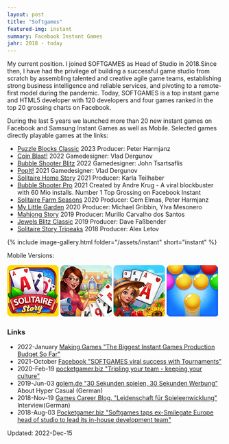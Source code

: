 ```yaml
---
layout: post
title: "Softgames"
featured-img: instant
summary: Facebook Instant Games
jahr: 2018 - today
---
```

My current position. I joined SOFTGAMES as Head of Studio in 2018. ​​Since then, I have had the privilege of building a successful game studio from scratch by assembling talented and creative agile game teams, establishing strong business intelligence and reliable services, and pivoting to a remote-first model during the pandemic. Today, SOFTGAMES is a top instant game and HTML5 developer with 120 developers and four games ranked in the top 20 grossing charts on Facebook.

During the last 5 years we launched more than 20 new instant games on Facebook and Samsung Instant Games as well as Mobile. Selected games directly playable games at the links:
* [Puzzle Blocks Classic](https://fb.gg/play/sg-puzzle-blocks) 2023  Producer: Peter Harmjanz
* [Coin Blast!](https://fb.gg/play/sg_coin_blast) 2022 Gamedesigner: Vlad Dergunov
* [Bubble Shooter Blitz](https://fb.gg/play/sg_bs-blitz) 2022 Gamedesigner: John Tsartsaflis
* [PopIt!](https://fb.gg/play/sg_popit) 2021 Gamedesigner: Vlad Dergunov
* [Solitaire Home Story](https://fb.gg/play/solitairehomestory) 2021 Producer: Karla Teilhaber
* [Bubble Shooter Pro](https://fb.gg/play/sg_bs-pro) 2021 Created by Andre Krug - A viral blockbuster with 60 Mio installs. Number 1 Top Grossing on Facebook Instant 
* [Solitaire Farm Seasons](https://fb.gg/play/solifarm) 2020 Producer: Cem Elmas, Peter Harmjanz
* [My Little Garden](https://fb.gg/play/my-little-garden) 2020 Producer: Michael Gribbin, Ylva Mesonero
* [Mahjong Story](https://fb.gg/play/mahjong_story_) 2019 Producer: Murillo Carvalho dos Santos
* [Jewels Blitz Classic](https://fb.gg/play/jewels_blitz) 2019 Producer: Dave Faßbender
* [Solitaire Story Tripeaks](https://fb.gg/play/solitaire_tripeaks)  2018 Producer: Alex Letov

{% include image-gallery.html folder="/assets/instant" short="instant" %}

Mobile Versions:

[![SOLI](/assets/softgames/SOLI.jpg)](https://play.google.com/store/apps/details?id=com.softgames.solitairestory)
[![SOHO](/assets/softgames/SOHO.jpg)](https://play.google.com/store/apps/details?id=com.softgames.solitairehomestory)
[![SOFA](/assets/softgames/SOFA.jpg)](https://play.google.com/store/apps/details?id=com.softgames.solitairefarmseasons)
[![BSP](/assets/softgames/BSP.jpg)](https://play.google.com/store/apps/details?id=com.softgames.bubbleshooterpro&hl=de&gl=US)





### Links
* 2022-January [Making Games "The Biggest Instant Games Production Budget So Far"](https://drive.google.com/file/d/1Yq8R31zL1j9jDzhKp7aynfzHz7aRyQqe/view?usp=sharing)
* 2021-October [Facebook "SOFTGAMES viral success with Tournaments"](https://www.facebook.com/fbgaminghome/success-stories/gaming-developers-softgames-viral-success-with-tournaments)
* 2020-Feb-19 [pocketgamer.biz "Tripling your team - keeping your culture"](https://www.pocketgamer.biz/comment-and-opinion/72606/tripling-your-team-keeping-your-culture/)
* 2019-Jun-03 [golem.de "30 Sekunden spielen, 30 Sekunden Werbung"](https://www.golem.de/news/hyper-casual-games-30-sekunden-spielen-30-sekunden-werbung-1906-141165.html) About Hyper Casual (German)
* 2018-Nov-19 [Games Career Blog. "Leidenschaft für Spieleenwicklung"](https://blog.games-career.com/de/koepfe-der-spielebranche-interview-mit-bernd-beyreuther-von-softgames) Interview(German)
* 2018-Aug-03  [Pocketgamer.biz "Softgames taps ex-Smilegate Europe head of studio to lead its in-house development team"](https://www.pocketgamer.biz/job-news/68711/softgames-taps-up-ex-smilegate-europe-head-of-studio/)


Updated: 2022-Dec-15
